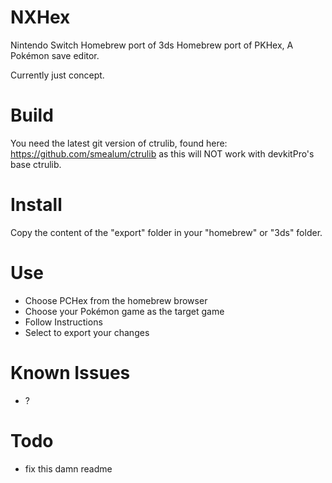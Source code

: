 # NXHex
Nintendo Switch Homebrew port of 3ds Homebrew port of PKHex, A Pokémon save editor.

Currently just concept.

# Build
You need the latest git version of ctrulib, found here: https://github.com/smealum/ctrulib
as this will NOT work with devkitPro's base ctrulib.

# Install
Copy the content of the "export" folder in your "homebrew" or "3ds" folder.

# Use
* Choose PCHex from the homebrew browser
* Choose your Pokémon game as the target game
* Follow Instructions
* Select to export your changes

# Known Issues

* ?

# Todo

* fix this damn readme

